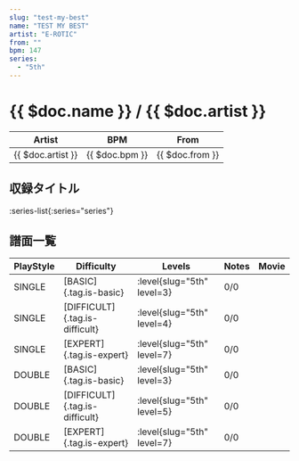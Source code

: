 ```yaml
---
slug: "test-my-best"
name: "TEST MY BEST"
artist: "E-ROTIC"
from: ""
bpm: 147
series:
  - "5th"
---
```


# {{ $doc.name }} / {{ $doc.artist }}

|Artist|BPM|From|
|------|---|----|
|{{ $doc.artist }}|{{ $doc.bpm }}|{{ $doc.from }}|

## 収録タイトル

:series-list{:series="series"}

## 譜面一覧

|PlayStyle|Difficulty|Levels|Notes|Movie|
|---------|----------|------|-----|-----|
|SINGLE|[BASIC]{.tag.is-basic}|:level{slug="5th" level=3}|0/0||
|SINGLE|[DIFFICULT]{.tag.is-difficult}|:level{slug="5th" level=4}|0/0||
|SINGLE|[EXPERT]{.tag.is-expert}|:level{slug="5th" level=7}|0/0||
|DOUBLE|[BASIC]{.tag.is-basic}|:level{slug="5th" level=3}|0/0||
|DOUBLE|[DIFFICULT]{.tag.is-difficult}|:level{slug="5th" level=5}|0/0||
|DOUBLE|[EXPERT]{.tag.is-expert}|:level{slug="5th" level=7}|0/0||
